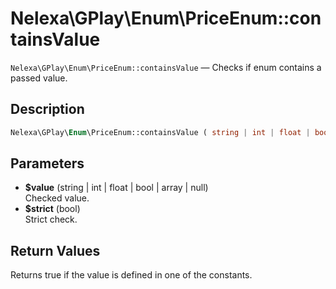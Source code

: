 # Nelexa\GPlay\Enum\PriceEnum::containsValue
`Nelexa\GPlay\Enum\PriceEnum::containsValue` — Checks if enum contains a passed value.

## Description
```php
Nelexa\GPlay\Enum\PriceEnum::containsValue ( string | int | float | bool | array | null $value [, bool $strict = true ] ) : bool
```

## Parameters
* **$value** (string | int | float | bool | array | null)  
Checked value.
* **$strict** (bool)  
Strict check.

## Return Values
Returns true if the value is defined in one of the constants.

